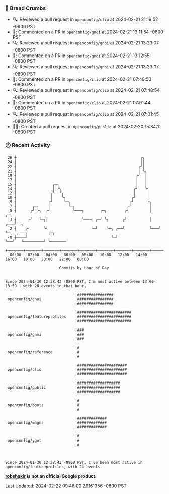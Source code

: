 ### 🍞 Bread Crumbs

 * 🔍: Reviewed a pull request in  `openconfig/clio` at 2024-02-21 21:19:52 -0800 PST
 * 💬: Commented on a PR in  `openconfig/gnoi` at 2024-02-21 13:11:54 -0800 PST
 * 🔍: Reviewed a pull request in  `openconfig/gnoi` at 2024-02-21 13:23:07 -0800 PST
 * 💬: Commented on a PR in  `openconfig/gnoi` at 2024-02-21 13:12:55 -0800 PST
 * 🔍: Reviewed a pull request in  `openconfig/gnoi` at 2024-02-21 13:23:07 -0800 PST
 * 💬: Commented on a PR in  `openconfig/clio` at 2024-02-21 07:48:53 -0800 PST
 * 🔍: Reviewed a pull request in  `openconfig/clio` at 2024-02-21 07:48:54 -0800 PST
 * 💬: Commented on a PR in  `openconfig/clio` at 2024-02-21 07:01:44 -0800 PST
 * 🔍: Reviewed a pull request in  `openconfig/clio` at 2024-02-21 07:01:45 -0800 PST
 * ✍🏼: Created a pull request in `openconfig/public` at 2024-02-20 15:34:11 -0800 PST

### 🕘 Recent Activity
```
 26 ┼                                                       ╭╮
 24 ┤                                                       ││
 22 ┤                                                      ╭╯│
 21 ┤                                                      │ ╰╮
 19 ┤                                                     ╭╯  │
 17 ┤                                                     │   │
 15 ┤                ╭─╮                                  │   │
 14 ┤                │ ╰╮                                ╭╯   ╰╮
 12 ┤               ╭╯  ╰╮                               │     │
 10 ┤               │    ╰╮                             ╭╯     │
  9 ┤              ╭╯     ╰─╮                          ╭╯      ╰╮
  7 ┤       ╭─╮    │        ╰─╮                       ╭╯        │
  5 ┤      ╭╯ ╰╮  ╭╯          ╰───╮       ╭─╮        ╭╯         │       ╭─╮
  3 ┤     ╭╯   ╰─╮│               ╰───╮ ╭─╯ ╰╮      ╭╯          │   ╭───╯ ╰╮
  2 ┤    ╭╯      ╰╯                   ╰─╯    ╰─╮ ╭──╯           ╰───╯      ╰─╮  ╭───╮         ╭─╮
 -0 ┼────╯                                     ╰─╯                           ╰──╯   ╰─────────╯ ╰───────
    +───────+───────+───────+───────+───────+───────+───────+───────+───────+───────+───────+───────+────
  00:00   02:00   04:00   06:00   08:00   10:00   12:00   14:00   16:00   18:00   20:00   22:00   00:00   

						Commits by Hour of Day


Since 2024-01-30 12:38:43 -0800 PST, I'm most active between 13:00-13:59 - with 26 events in that hour.

```



```
                               |################
 openconfig/gnoi               |################
                               |################

                               |########################
 openconfig/featureprofiles    |########################
                               |########################

                               |###
 openconfig/gnmi               |###
                               |###

                               |#
 openconfig/reference          |#
                               |#

                               |######################
 openconfig/clio               |######################
                               |######################

                               |###################
 openconfig/public             |###################
                               |###################

                               |#
 openconfig/bootz              |#
                               |#

                               |#############
 openconfig/magna              |#############
                               |#############

                               |#
 openconfig/ygot               |#
                               |#



Since 2024-01-30 12:38:43 -0800 PST, I've been most active in openconfig/featureprofiles, with 24 events.

```
**[robshakir](mailto:robjs@google.com) is not an official Google product.**  


Last Updated: 2024-02-22 09:46:00.26161356 -0800 PST
